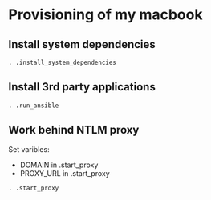 # Provisioning of my macbook

## Install system dependencies
`. .install_system_dependencies` 

## Install 3rd party applications
`. .run_ansible`

## Work behind NTLM proxy
Set varibles:
- DOMAIN in .start_proxy
- PROXY_URL in .start_proxy

`. .start_proxy`
